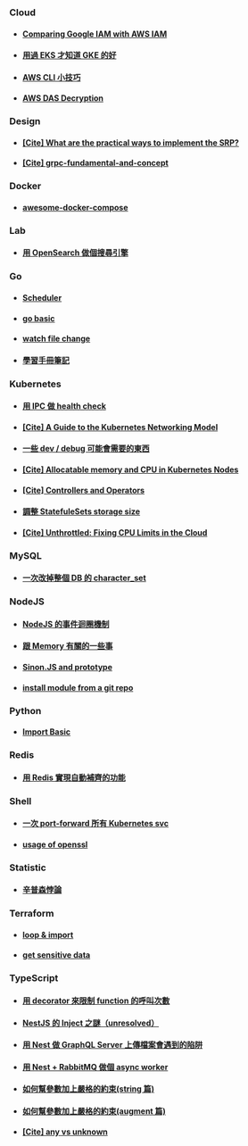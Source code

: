 ### Cloud

- #### [Comparing Google IAM with AWS IAM](./cloud/iam-comparison/)

- #### [用過 EKS 才知道 GKE 的好](./cloud/gke-is-better-than-eks/)

- #### [AWS CLI 小技巧](./cloud/aws-cli/)

- #### [AWS DAS Decryption](./cloud/aws-das/)

### Design

- #### [[Cite] What are the practical ways to implement the SRP?](https://softwareengineering.stackexchange.com/questions/158845/what-are-the-practical-ways-to-implement-the-srp)

- #### [[Cite] grpc-fundamental-and-concept](https://medium.com/swlh/grpc-fundamental-and-concept-93414d7956df)

### Docker

- #### [awesome-docker-compose](./docker/awesom/)

### Lab

- #### [用 OpenSearch 做個搜尋引擎](./lab/search-engine)

### Go

- #### [Scheduler](./go/scheduler/)

- #### [go basic](./go/basic/)

- #### [watch file change](./go/watch-file-change)

- #### [學習手冊筆記](./go/learning-go-note/)

### Kubernetes

- #### [用 IPC 做 health check](./kubernetes/ipc-health-check/README.md)

- #### [[Cite] A Guide to the Kubernetes Networking Model](https://sookocheff.com/post/kubernetes/understanding-kubernetes-networking-model/#kubernetes-basic)

- #### [一些 dev / debug 可能會需要的東西](./kubernetes//dev-debug-util/README.md)

- #### [[Cite] Allocatable memory and CPU in Kubernetes Nodes](https://learnk8s.io/allocatable-resources)

- #### [[Cite] Controllers and Operators](https://octetz.com/docs/2019/2019-10-13-controllers-and-operators/)

- #### [調整 StatefuleSets storage size](./kubernetes//resize-pvc/README.md)

- #### [[Cite] Unthrottled: Fixing CPU Limits in the Cloud](https://engineering.indeedblog.com/blog/2019/12/unthrottled-fixing-cpu-limits-in-the-cloud/?fbclid=IwAR0zZwLllKKXpqbdWCNIFTdiSHN5pry89zSn0flSyIkY2udqbMEC7YtG4mo)

### MySQL

- #### [一次改掉整個 DB 的 character_set](./mysql/update-character-set/README.md)

### NodeJS

- #### [NodeJS 的事件迴圈機制](./nodejs/event-loop/README.md)

- #### [跟 Memory 有關的一些事](./nodejs/memory/README.md)

- #### [Sinon.JS and prototype](./nodejs/sinon-prototype/README.md)

- #### [install module from a git repo](./nodejs/module/)

### Python

- #### [Import Basic](./python/import-basic)

### Redis

- #### [用 Redis 實現自動補齊的功能](./redis/auto-complete/README.md)

### Shell

- #### [一次 port-forward 所有 Kubernetes svc](./shell/kubectl-port-forward/README.md)

- #### [usage of openssl](./shell//openssl/README.md)

### Statistic

- #### [辛普森悖論](./statistic/simpson-paradox/README.md)

### Terraform

- #### [loop & import](./terraform/loop-and-import/)

- #### [get sensitive data](./terraform/sensitive)

### TypeScript

- #### [用 decorator 來限制 function 的呼叫次數](./typescript/decorator-once/README.md)

- #### [NestJS 的 Inject 之謎（unresolved）](./typescript/injection-of-nest/README.md)

- #### [用 Nest 做 GraphQL Server 上傳檔案會遇到的陷阱 ](./typescript/nest-gql-upload/README.md)

- #### [用 Nest + RabbitMQ 做個 async worker](./typescript/nest-worker)

- #### [如何幫參數加上嚴格的約束(string 篇)](./typescript/parameter-constraint/README.md)

- #### [如何幫參數加上嚴格的約束(augment 篇)](./typescript/type-augment/README.md)

- #### [[Cite] any vs unknown](https://ithelp.ithome.com.tw/articles/10223315)
